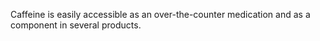 Caffeine is easily accessible as an over-the-counter medication and as a component in several products.